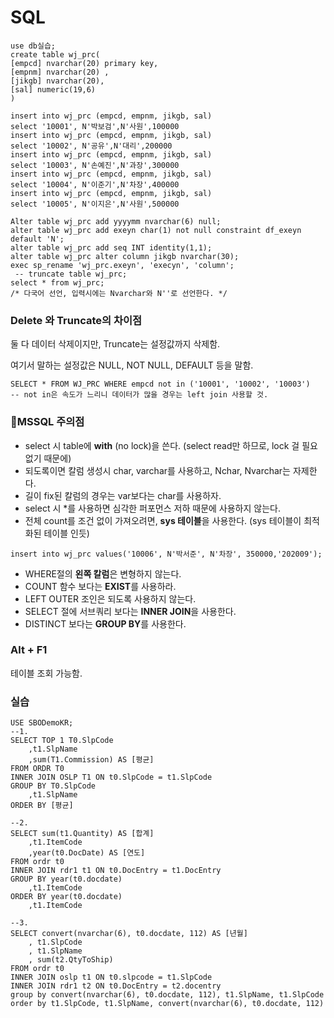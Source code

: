 # SQL

```mssql
use db실습;
create table wj_prc(
[empcd] nvarchar(20) primary key,
[empnm] nvarchar(20) ,
[jikgb] nvarchar(20),
[sal] numeric(19,6)
)

insert into wj_prc (empcd, empnm, jikgb, sal)
select '10001', N'박보검',N'사원',100000
insert into wj_prc (empcd, empnm, jikgb, sal)
select '10002', N'공유',N'대리',200000
insert into wj_prc (empcd, empnm, jikgb, sal)
select '10003', N'손예진',N'과장',300000
insert into wj_prc (empcd, empnm, jikgb, sal)
select '10004', N'이준기',N'차장',400000
insert into wj_prc (empcd, empnm, jikgb, sal)
select '10005', N'이지은',N'사원',500000

Alter table wj_prc add yyyymm nvarchar(6) null;
alter table wj_prc add exeyn char(1) not null constraint df_exeyn default 'N';
alter table wj_prc add seq INT identity(1,1);
alter table wj_prc alter column jikgb nvarchar(30);
exec sp_rename 'wj_prc.exeyn', 'execyn', 'column';
 -- truncate table wj_prc;
select * from wj_prc;
/* 다국어 선언, 입력시에는 Nvarchar와 N''로 선언한다. */
```

### Delete 와 Truncate의 차이점

둘 다 데이터 삭제이지만, Truncate는 설정값까지 삭제함.

여기서 말하는 설정값은 NULL, NOT NULL, DEFAULT 등을 말함.

```mssql
SELECT * FROM WJ_PRC WHERE empcd not in ('10001', '10002', '10003') 
-- not in은 속도가 느리니 데이터가 많을 경우는 left join 사용할 것.
```



### 🚨MSSQL 주의점

- select 시 table에 **with** (no lock)을 쓴다. (select read만 하므로, lock 걸 필요 없기 때문에)
- 되도록이면 칼럼 생성시 char, varchar를 사용하고, Nchar, Nvarchar는 자제한다.
- 길이 fix된 칼럼의 경우는 var보다는 char를 사용하자.
- select 시  *를 사용하면 심각한 퍼포먼스 저하 때문에 사용하지 않는다.
- 전체 count를 조건 없이 가져오려면, **sys 테이블**을 사용한다. (sys 테이블이 최적화된 테이블 인듯)

```mssql
insert into wj_prc values('10006', N'박서준', N'차장', 350000,'202009');	
```

- WHERE절의 **왼쪽 칼럼**은 변형하지 않는다.
- COUNT 함수 보다는 **EXIST**를 사용하라.
- LEFT OUTER 조인은 되도록 사용하지 않는다.
- SELECT 절에 서브쿼리 보다는 **INNER JOIN**을 사용한다.
- DISTINCT 보다는 **GROUP BY**를 사용한다.



### Alt + F1 

테이블 조회 가능함.

### 실습

```mssql
USE SBODemoKR;
--1.
SELECT TOP 1 T0.SlpCode
	,t1.SlpName
	,sum(T1.Commission) AS [평균]
FROM ORDR T0
INNER JOIN OSLP T1 ON t0.SlpCode = t1.SlpCode
GROUP BY T0.SlpCode
	,t1.SlpName
ORDER BY [평균]

--2.
SELECT sum(t1.Quantity) AS [합계]
	,t1.ItemCode
	,year(t0.DocDate) AS [연도]
FROM ordr t0
INNER JOIN rdr1 t1 ON t0.DocEntry = t1.DocEntry
GROUP BY year(t0.docdate)
	,t1.ItemCode
ORDER BY year(t0.docdate)
	,t1.ItemCode

--3.
SELECT convert(nvarchar(6), t0.docdate, 112) AS [년월]
	, t1.SlpCode
	, t1.SlpName
	, sum(t2.QtyToShip)
FROM ordr t0
INNER JOIN oslp t1 ON t0.slpcode = t1.SlpCode
INNER JOIN rdr1 t2 ON t0.DocEntry = t2.docentry
group by convert(nvarchar(6), t0.docdate, 112), t1.SlpName, t1.SlpCode
order by t1.SlpCode, t1.SlpName, convert(nvarchar(6), t0.docdate, 112)


```

